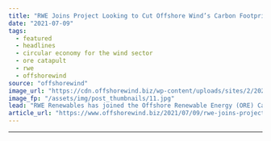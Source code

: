 ```yaml
---
title: "RWE Joins Project Looking to Cut Offshore Wind’s Carbon Footprint"
date: "2021-07-09"
tags: 
  - featured
  - headlines
  - circular economy for the wind sector
  - ore catapult
  - rwe
  - offshorewind
source: "offshorewind"
image_url: "https://cdn.offshorewind.biz/wp-content/uploads/sites/2/2020/07/22094045/Galloper-offshore-wind-farm_credit-innogy.jpg"
image_fp: "/assets/img/post_thumbnails/11.jpg"
lead: "RWE Renewables has joined the Offshore Renewable Energy (ORE) Catapult’s Circular Economy for the"
article_url: "https://www.offshorewind.biz/2021/07/09/rwe-joins-project-looking-to-cut-offshore-winds-carbon-footprint/"
---
```


---
